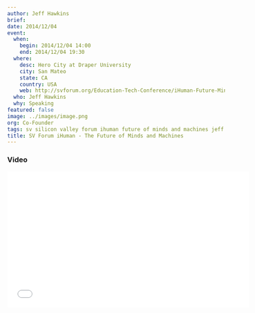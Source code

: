 ```yaml
---
author: Jeff Hawkins
brief:
date: 2014/12/04
event:
  when:
    begin: 2014/12/04 14:00
    end: 2014/12/04 19:30
  where:
    desc: Hero City at Draper University
    city: San Mateo
    state: CA
    country: USA
    web: http://svforum.org/Education-Tech-Conference/iHuman-Future-Minds-and-Machines
  who: Jeff Hawkins
  why: Speaking
featured: false
image: ../images/image.png
org: Co-Founder
tags: sv silicon valley forum ihuman future of minds and machines jeff hawkins numenta machine intelligence
title: SV Forum iHuman - The Future of Minds and Machines
---
```


### Video

<div class="video-container media-border">
  <iframe width="560" height="315" src="//www.youtube.com/embed/RojcnwnEzSQ" frameborder="0" allowfullscreen></iframe>
</div>
